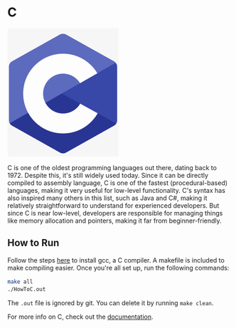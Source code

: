 # C

![C Logo](img-c.png)

C is one of the oldest programming languages out there, dating back to 1972. Despite this, it's still widely used today. Since it can be directly compiled to assembly language, C is one of the fastest (procedural-based) languages, making it very useful for low-level functionality. C's syntax has also inspired many others in this list, such as Java and C#, making it relatively straightforward to understand for experienced developers. But since C is near low-level, developers are responsible for managing things like memory allocation and pointers, making it far from beginner-friendly.

## How to Run

Follow the steps [here](https://www.guru99.com/c-gcc-install.html) to install gcc, a C compiler. A makefile is included to make compiling easier. Once you're all set up, run the following commands:

```bash
make all
./HowToC.out
```

The `.out` file is ignored by git. You can delete it by running `make clean`.

For more info on C, check out the [documentation](https://devdocs.io/c/).

